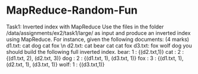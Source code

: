 # MapReduce-Random-Fun
Task1: Inverted index with MapReduce
Use the files in the folder /data/assignments/ex2/task1/large/ as input and produce an inverted
index using MapReduce. For instance, given the following documents: (4 marks)
d1.txt: cat dog cat fox \n
d2.txt: cat bear cat cat fox
d3.txt: fox wolf dog
you should build the following full inverted index.
bear: 1 : {(d2.txt,1)}
cat : 2 : {(d1.txt, 2), (d2.txt, 3)}
dog : 2 : {(d1.txt, 1), (d3.txt, 1)}
fox : 3 : {(d1.txt, 1), (d2.txt, 1), (d3.txt, 1)}
wolf: 1 : {(d3.txt,1)}
